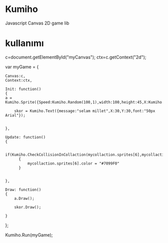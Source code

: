 # Kumiho
Javascript Canvas 2D game lib

# kullanımı 

c=document.getElementById("myCanvas");
 ctx=c.getContext("2d");   

    
var myGame = {

	Canvas:c,
	Context:ctx,

	Init: function()
	{
    a =  Kumiho.Sprite({Speed:Kumiho.Random(100,1),width:100,height:45,X:Kumiho.Random(500,1),Y:Kumiho.Random(500,1)});
		
		skor = Kumiho.Text({message:"selam millet",X:30,Y:30,font:"50px Arial"});
    

	},

	Update: function()
	{
        
      if(Kumiho.CheckCollisionInCollaction(mycollaction.sprites[6],mycollaction.sprites))
          {
              mycollaction.sprites[6].color = "#7099F0"
          }
        
        
	},
	
	Draw: function()
	{      
        a.Draw();

        skor.Draw();
        
	}
    
    
	
};

Kumiho.Run(myGame);


